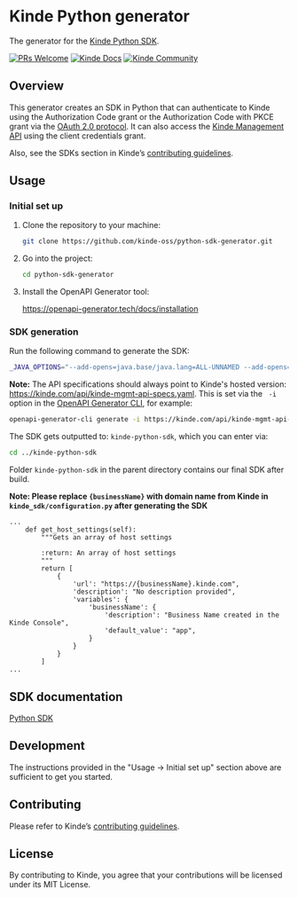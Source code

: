 # Kinde Python generator

The generator for the [Kinde Python SDK](https://github.com/kinde-oss/kinde-python-sdk).

[![PRs Welcome](https://img.shields.io/badge/PRs-welcome-brightgreen.svg?style=flat-square)](https://makeapullrequest.com) [![Kinde Docs](https://img.shields.io/badge/Kinde-Docs-eee?style=flat-square)](https://kinde.com/docs/developer-tools) [![Kinde Community](https://img.shields.io/badge/Kinde-Community-eee?style=flat-square)](https://thekindecommunity.slack.com)

## Overview

This generator creates an SDK in Python that can authenticate to Kinde using the Authorization Code grant or the Authorization Code with PKCE grant via the [OAuth 2.0 protocol](https://oauth.net/2/). It can also access the [Kinde Management API](https://kinde.com/api/docs/#kinde-management-api) using the client credentials grant.

Also, see the SDKs section in Kinde’s [contributing guidelines](https://github.com/kinde-oss/.github/blob/main/.github/CONTRIBUTING.md).

## Usage

### Initial set up

1. Clone the repository to your machine:

   ```bash
   git clone https://github.com/kinde-oss/python-sdk-generator.git
   ```

2. Go into the project:

   ```bash
   cd python-sdk-generator
   ```

3. Install the OpenAPI Generator tool:

   https://openapi-generator.tech/docs/installation

### SDK generation

Run the following command to generate the SDK:

```bash
_JAVA_OPTIONS="--add-opens=java.base/java.lang=ALL-UNNAMED --add-opens=java.base/java.util=ALL-UNNAMED"  openapi-generator-cli generate -g python  -i https://kinde.com/api/kinde-mgmt-api-specs.yaml  --additional-properties=packageName=kinde_sdk -c config.yaml -o ../kinde-python-sdk/ --skip-validate-spec
```

**Note:** The API specifications should always point to Kinde's hosted version: https://kinde.com/api/kinde-mgmt-api-specs.yaml. This is set via the ` -i` option in the [OpenAPI Generator CLI](https://openapi-generator.tech/docs/usage/), for example:

```bash
openapi-generator-cli generate -i https://kinde.com/api/kinde-mgmt-api-specs.yaml
```

The SDK gets outputted to: `kinde-python-sdk`, which you can enter via:

```bash
cd ../kinde-python-sdk
```

Folder `kinde-python-sdk` in the parent directory contains our final SDK after build.

**Note: Please replace `{businessName}` with domain name from Kinde in `kinde_sdk/configuration.py` after generating the SDK**
```
...
    def get_host_settings(self):
        """Gets an array of host settings

        :return: An array of host settings
        """
        return [
            {
                'url': "https://{businessName}.kinde.com",
                'description': "No description provided",
                'variables': {
                    'businessName': {
                        'description': "Business Name created in the Kinde Console",
                        'default_value': "app",
                    }
                }
            }
        ]
...
```

## SDK documentation

[Python SDK](https://kinde.com/docs/developer-tools/python-sdk)

## Development

The instructions provided in the "Usage → Initial set up" section above are sufficient to get you started.

## Contributing

Please refer to Kinde’s [contributing guidelines](https://github.com/kinde-oss/.github/blob/489e2ca9c3307c2b2e098a885e22f2239116394a/CONTRIBUTING.md).

## License

By contributing to Kinde, you agree that your contributions will be licensed under its MIT License.
